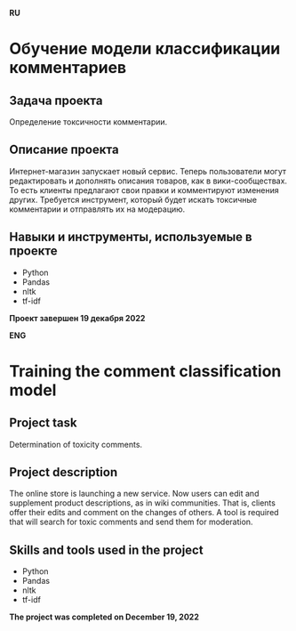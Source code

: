 **RU**

# Обучение модели классификации комментариев

## Задача проекта
Определение токсичности комментарии.

## Описание проекта
Интернет-магазин запускает новый сервис. Теперь пользователи могут редактировать и дополнять описания товаров, как в вики-сообществах. То есть клиенты предлагают свои правки и комментируют изменения других. Требуется инструмент, который будет искать токсичные комментарии и отправлять их на модерацию.

## Навыки и инструменты, используемые в проекте
- Python
- Pandas
- nltk
- tf-idf

**Проект завершен 19 декабря 2022**

**ENG**

# Training the comment classification model

## Project task
Determination of toxicity comments.

## Project description
The online store is launching a new service. Now users can edit and supplement product descriptions, as in wiki communities. That is, clients offer their edits and comment on the changes of others. A tool is required that will search for toxic comments and send them for moderation.

## Skills and tools used in the project
- Python
- Pandas
- nltk
- tf-idf

**The project was completed on December 19, 2022**
